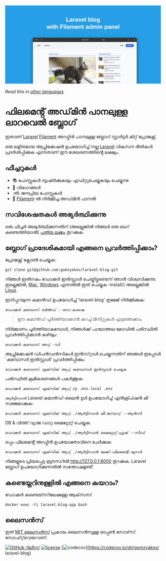 ![ഫിലമെൻ്റ് അഡ്മിൻ പാനലുള്ള ലാറവൽ ബ്ലോഗ്](../docs/social-preview-en.png)

_Read this in [other languages](./Translations.md)_

# ഫിലമെൻ്റ് അഡ്‌മിൻ പാനലുള്ള ലാറവെൽ ബ്ലോഗ്

ഇതാണ് [Laravel](https://laravel.com) [Filament](https://filamentphp.com) അഡ്മിൻ പാനലുള്ള ബ്ലോഗ് സ്റ്റാർട്ടർ കിറ്റ് പ്രോജക്റ്റ്.

ഒരു ലളിതമായ ആപ്ലിക്കേഷൻ ഉപയോഗിച്ച് നല്ല [Laravel](https://laravel.com) വികസന രീതികൾ പ്രദർശിപ്പിക്കുക എന്നതാണ് ഈ ശേഖരണത്തിൻ്റെ ലക്ഷ്യം.

## ഫീച്ചറുകൾ

- 📚 പോസ്റ്റുകൾ സൃഷ്‌ടിക്കുകയും എഡിറ്റുചെയ്യുകയും ചെയ്യുന്നു
- 🥑 വിഭാഗങ്ങൾ
- :തീ: ജനപ്രിയ പോസ്റ്റുകൾ
- 🎉 [Filament](https://filamentphp.com)-ൽ നിർമ്മിച്ച അഡ്‌മിൻ പാനൽ

## സവിശേഷതകൾ അഭ്യർത്ഥിക്കുന്നു

ഒരു ഫീച്ചർ അഭ്യർത്ഥിക്കുന്നതിന് (അല്ലെങ്കിൽ നിങ്ങൾ ഒരു ബഗ് കണ്ടെത്തിയാൽ) [പുതിയ ലക്കം](https://github.com/gomzyakov/laravel-blog/issues/new) തുറക്കുക.

## ബ്ലോഗ് പ്രാദേശികമായി എങ്ങനെ പ്രവർത്തിപ്പിക്കാം?

പ്രോജക്റ്റ് ക്ലോൺ ചെയ്യുക:

``` ബാഷ്
git clone git@github.com:gomzyakov/laravel-blog.git
```

നിങ്ങൾ ഇതിനകം ഡോക്കർ ഇൻസ്റ്റാൾ ചെയ്തിട്ടുണ്ടെന്ന് ഞാൻ വിശ്വസിക്കുന്നു. ഇല്ലെങ്കിൽ, [Mac](https://docs.docker.com/desktop/install/mac-install/), [Windows](https://docs.docker.com/desktop/install/windows) എന്നതിൽ ഇത് ചെയ്യുക -install/) അല്ലെങ്കിൽ [Linux](https://docs.docker.com/desktop/install/linux-install/).

ഇനിപ്പറയുന്ന കമാൻഡ് ഉപയോഗിച്ച് 'laravel-blog' ഇമേജ് നിർമ്മിക്കുക:

``` ബാഷ്
ഡോക്കർ കമ്പോസ് ബിൽഡ് --നോ-കാഷെ
```

> ഈ കമാൻഡ് പൂർത്തിയാക്കാൻ കുറച്ച് മിനിറ്റുകൾ എടുത്തേക്കാം.

നിർമ്മാണം പൂർത്തിയാകുമ്പോൾ, നിങ്ങൾക്ക് പശ്ചാത്തല മോഡിൽ പരിസ്ഥിതി പ്രവർത്തിപ്പിക്കാൻ കഴിയും:

``` ബാഷ്
ഡോക്കർ കമ്പോസ് അപ്പ് -ഡി
```

ആപ്ലിക്കേഷൻ ഡിപൻഡൻസികൾ ഇൻസ്‌റ്റാൾ ചെയ്യുന്നതിന് ഞങ്ങൾ ഇപ്പോൾ `കമ്പോസർ ഇൻസ്റ്റാൾ' പ്രവർത്തിപ്പിക്കും:

``` ബാഷ്
ഡോക്കർ കമ്പോസ് എക്‌സിക് ആപ്പ് കമ്പോസർ ഇൻസ്റ്റാൾ ചെയ്യുക
```

പരിസ്ഥിതി ക്രമീകരണങ്ങൾ പകർത്തുക:

``` ബാഷ്
ഡോക്കർ കമ്പോസ് എക്‌സിക് ആപ്പ് cp .env.local .env
```

`ആർട്ടിസാൻ` Laravel കമാൻഡ്-ലൈൻ ടൂൾ ഉപയോഗിച്ച് എൻക്രിപ്ഷൻ കീ സജ്ജമാക്കുക:

``` ബാഷ്
ഡോക്കർ കമ്പോസ് എക്‌സിക് ആപ്പ് ./ആർട്ടിസാൻ കീ:ജനറേറ്റ് --ആൻസി
```

DB & വിത്ത് വ്യാജ ഡാറ്റ മൈഗ്രേറ്റ് ചെയ്യുക:

``` ബാഷ്
ഡോക്കർ കമ്പോസ് എക്‌സിക് ആപ്പ് ./ആർട്ടിസാൻ മൈഗ്രേറ്റ്:ഫ്രഷ് --സീഡ്
```

ഒപ്പം ഫിലമെൻ്റ് അഡ്മിൻ ഉപയോക്താവിനെ ചേർക്കുക:

``` ബാഷ്
ഡോക്കർ കമ്പോസ് എക്‌സിക് ആപ്പ് ./ആർട്ടിസാൻ മേക്ക്:ഫിലമെൻ്റ്-യൂസർ
```

നിങ്ങളുടെ പ്രിയപ്പെട്ട ബ്രൗസറിൽ http://127.0.0.1:8000 തുറക്കുക. Laravel ബ്ലോഗ് ഉപയോഗിക്കുന്നതിൽ സന്തോഷമുണ്ട്!

## കണ്ടെയ്നറിനുള്ളിൽ എങ്ങനെ കയറാം?

ഡോക്കർ കണ്ടെയ്‌നറിലേക്കുള്ള ആക്‌സസ്:

``` ബാഷ്
docker exec -ti laravel-blog-app bash
```

## ലൈസൻസ്

ഇത് [MIT ലൈസൻസ്](https://github.com/gomzyakov/php-code-style/blob/main/LICENSE) പ്രകാരം ലൈസൻസുള്ള ഓപ്പൺ സോഴ്‌സ് സോഫ്‌റ്റ്‌വെയറാണ്.


[![GitHub റിലീസ്](https://img.shields.io/github/release/gomzyakov/laravel-blog.svg)](https://github.com/gomzyakov/laravel-blog/releases/latest)
[![license](https://img.shields.io/badge/License-MIT-green.svg)](https://github.com/gomzyakov/laravel-blog/blob/development/LICENSE)
[![codecov](https://codecov.io/gh/gomzyakov/laravel-blog/branch/main/graph/badge.svg?token=4CYTVMVUYV)](https://codecov.io/gh/gomzyakov/ laravel-blog)
